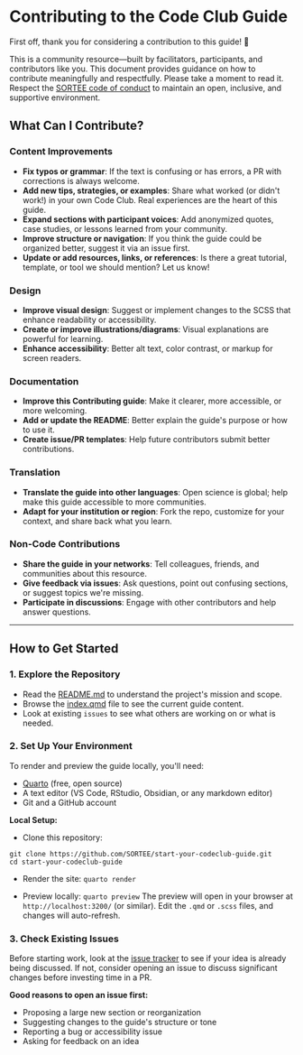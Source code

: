 # Contributing to the Code Club Guide

First off, thank you for considering a contribution to this guide! 💙  

This is a community resource—built by facilitators, participants, and contributors like you.
This document provides guidance on how to contribute meaningfully and respectfully. Please take a moment to read it.
Respect the [SORTEE code of conduct](https://sortee.org/codeofconduct/) to maintain an open, inclusive, and supportive environment.

## What Can I Contribute?

### Content Improvements

- **Fix typos or grammar**: If the text is confusing or has errors, a PR with corrections is always welcome.
- **Add new tips, strategies, or examples**: Share what worked (or didn't work!) in your own Code Club. Real experiences are the heart of this guide.
- **Expand sections with participant voices**: Add anonymized quotes, case studies, or lessons learned from your community.
- **Improve structure or navigation**: If you think the guide could be organized better, suggest it via an issue first.
- **Update or add resources, links, or references**: Is there a great tutorial, template, or tool we should mention? Let us know!

### Design

- **Improve visual design**: Suggest or implement changes to the SCSS that enhance readability or accessibility.
- **Create or improve illustrations/diagrams**: Visual explanations are powerful for learning.
- **Enhance accessibility**: Better alt text, color contrast, or markup for screen readers.

### Documentation

- **Improve this Contributing guide**: Make it clearer, more accessible, or more welcoming.
- **Add or update the README**: Better explain the guide's purpose or how to use it.
- **Create issue/PR templates**: Help future contributors submit better contributions.

### Translation

- **Translate the guide into other languages**: Open science is global; help make this guide accessible to more communities.
- **Adapt for your institution or region**: Fork the repo, customize for your context, and share back what you learn.

### Non-Code Contributions

- **Share the guide in your networks**: Tell colleagues, friends, and communities about this resource.
- **Give feedback via issues**: Ask questions, point out confusing sections, or suggest topics we're missing.
- **Participate in discussions**: Engage with other contributors and help answer questions.

---

## How to Get Started

### 1. Explore the Repository

- Read the [README.md](README.md) to understand the project's mission and scope.
- Browse the [index.qmd](index.qmd) file to see the current guide content.
- Look at existing `issues` to see what others are working on or what is needed.

### 2. Set Up Your Environment

To render and preview the guide locally, you'll need:

- [Quarto](https://quarto.org/docs/get-started/) (free, open source)
- A text editor (VS Code, RStudio, Obsidian, or any markdown editor)
- Git and a GitHub account

**Local Setup:**
- Clone this repository:
```
git clone https://github.com/SORTEE/start-your-codeclub-guide.git
cd start-your-codeclub-guide
```
- Render the site:
`quarto render`

- Preview locally:
`quarto preview`
The preview will open in your browser at `http://localhost:3200/` (or similar). Edit the `.qmd` or `.scss` files, and changes will auto-refresh.

### 3. Check Existing Issues

Before starting work, look at the [issue tracker](https://github.com/YOUR-REPO/issues) to see if your idea is already being discussed. If not, consider opening an issue to discuss significant changes before investing time in a PR.

**Good reasons to open an issue first:**
- Proposing a large new section or reorganization
- Suggesting changes to the guide's structure or tone
- Reporting a bug or accessibility issue
- Asking for feedback on an idea